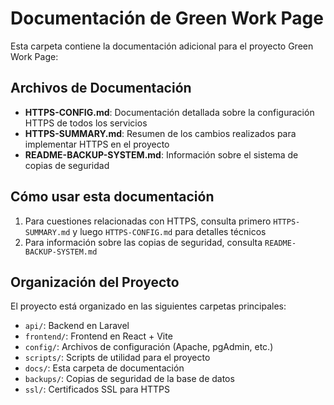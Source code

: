 # Documentación de Green Work Page

Esta carpeta contiene la documentación adicional para el proyecto Green Work Page:

## Archivos de Documentación

- **HTTPS-CONFIG.md**: Documentación detallada sobre la configuración HTTPS de todos los servicios
- **HTTPS-SUMMARY.md**: Resumen de los cambios realizados para implementar HTTPS en el proyecto
- **README-BACKUP-SYSTEM.md**: Información sobre el sistema de copias de seguridad

## Cómo usar esta documentación

1. Para cuestiones relacionadas con HTTPS, consulta primero `HTTPS-SUMMARY.md` y luego `HTTPS-CONFIG.md` para detalles técnicos
2. Para información sobre las copias de seguridad, consulta `README-BACKUP-SYSTEM.md`

## Organización del Proyecto

El proyecto está organizado en las siguientes carpetas principales:

- `api/`: Backend en Laravel
- `frontend/`: Frontend en React + Vite
- `config/`: Archivos de configuración (Apache, pgAdmin, etc.)
- `scripts/`: Scripts de utilidad para el proyecto
- `docs/`: Esta carpeta de documentación
- `backups/`: Copias de seguridad de la base de datos
- `ssl/`: Certificados SSL para HTTPS

